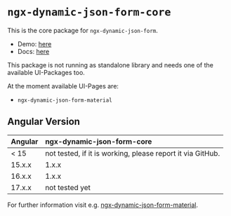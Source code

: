 # `ngx-dynamic-json-form-core`

This is the core package for `ngx-dynamic-json-form`.

- Demo: [here](https://digisolu.github.io/ngx-dynamic-json-form/?path=/docs/examples-and-guides-registration-form--documentation)
- Docs: [here](https://digisolu.github.io/ngx-dynamic-json-form/)

This package is not running as standalone library and needs one of the available UI-Packages too.

At the moment available UI-Pages are:

- `ngx-dynamic-json-form-material`

## Angular Version

<table width="100%">
  <thead>
    <tr>
      <th align="left">Angular</th>
      <th align="left">ngx-dynamic-json-form-core</th>
    </tr>
  </thead>
  <tbody>
    <tr>
      <td>< 15</td>
      <td>not tested, if it is working, please report it via GitHub.</td>
    </tr>
    <tr>
      <td>15.x.x</td>
      <td>1.x.x</td>
    </tr>
    <tr>
      <td>16.x.x</td>
      <td>1.x.x</td>
    </tr>
    <tr>
      <td>17.x.x</td>
      <td>not tested yet</td>
    </tr>
  </tbody>
</table>

For further information visit e.g. [ngx-dynamic-json-form-material](https://digisolu.github.io/ngx-dynamic-json-form/).
